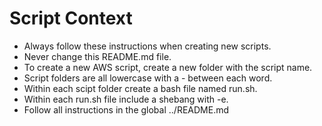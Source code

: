 # Script Context

* Always follow these instructions when creating new scripts.
* Never change this README.md file. 
* To create a new AWS script, create a new folder with the script name.
* Script folders are all lowercase with a - between each word.
* Within each scipt folder create a bash file named run.sh.
* Within each run.sh file include a shebang with -e.
* Follow all instructions in the global ../README.md
